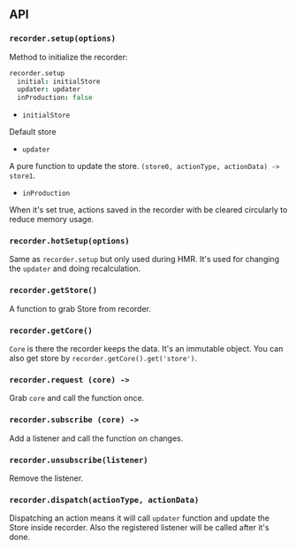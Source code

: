 
API
----

### `recorder.setup(options)`

Method to initialize the recorder:

```coffee
recorder.setup
  initial: initialStore
  updater: updater
  inProduction: false
```

* `initialStore`

Default store

* `updater`

A pure function to update the store. `(store0, actionType, actionData) -> store1`.

* `inProduction`

When it's set true, actions saved in the recorder with be cleared circularly to reduce memory usage.

### `recorder.hotSetup(options)`

Same as `recorder.setup` but only used during HMR. It's used for changing the `updater` and doing recalculation.

### `recorder.getStore()`

A function to grab Store from recorder.

### `recorder.getCore()`

`Core` is there the recorder keeps the data. It's an immutable object. You can also get store by `recorder.getCore().get('store')`.

### `recorder.request (core) ->`

Grab `core` and call the function once.

### `recorder.subscribe (core) ->`

Add a listener and call the function on changes.

### `recorder.unsubscribe(listener)`

Remove the listener.

### `recorder.dispatch(actionType, actionData)`

Dispatching an action means it will call `updater` function and update the Store inside recorder. Also the registered listener will be called after it's done.
